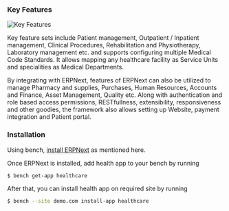 

### Key Features

![Key Features](https://raw.githubusercontent.com/frappe/health/develop/key-features.png)

Key feature sets include Patient management, Outpatient / Inpatient management, Clinical Procedures, Rehabilitation and Physiotherapy, Laboratory management etc. and supports configuring multiple Medical Code Standards. It allows mapping any healthcare facility as Service Units and specialities as Medical Departments.

By integrating with ERPNext, features of ERPNext can also be utilized to manage Pharmacy and supplies, Purchases, Human Resources, Accounts and Finance, Asset Management, Quality etc. Along with authentication and role based access permissions, RESTfullness, extensibility, responsiveness and other goodies, the framework also allows setting up Website, payment integration and Patient portal.


### Installation

Using bench, [install ERPNext](https://github.com/frappe/bench#installation) as mentioned here.

Once ERPNext is installed, add health app to your bench by running

```sh
$ bench get-app healthcare
```

After that, you can install health app on required site by running

```sh
$ bench --site demo.com install-app healthcare
```


